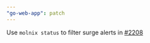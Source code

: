 ```yaml
---
"go-web-app": patch
---
```


Use `molnix status` to filter surge alerts in [#2208](https://github.com/IFRCGo/go-api/issues/2208)

